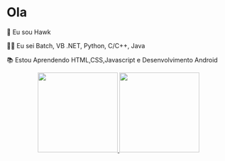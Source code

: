 # Ola

:wave: Eu sou Hawk

:man_technologist: Eu sei Batch, VB .NET, Python, C/C++, Java

:books: Estou Aprendendo HTML,CSS,Javascript e Desenvolvimento Android



<div align="center">
  <a href="https://github.com/Hawk2811">
  <img height="180em" src="https://github-readme-stats.vercel.app/api?username=Hawk2811&show_icons=true&theme=dark&include_all_commits=true&count_private=true"/>
  <img height="180em" src="https://github-readme-stats.vercel.app/api/top-langs/?username=Hawk2811&layout=compact&langs_count=7&theme=dark"/>
</div>
